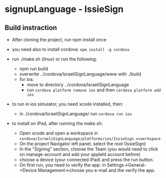# signupLanguage - IssieSign


## Build instraction

* After cloning the project, run npm install once
* you need also to install cordova: `npm install -g cordova`
* run ./make.sh (linux) or run the following:
  * npm run build
  * overwrite ../cordova/IsraeliSignLanguage/www with ./build
  * for ios: 
    * move to directory ../cordova/IsraeliSignLanguage
    * run `cordova platform remove ios` and then `cordova platform add ios`

* to run in ios simulator, you need xcode installed, then:
  * in ./cordova/IsraeliSignLanguage/ run `cordova run ios`
  
* to install on iPad, after running the make.sh:
  * Open xcode and open a workspace in `cordova/IsraeliSignLanguage/platforms/ios/IssieSign.xcworkspace`
  * On the project Navigator left panel, select the root (IssieSign)
  * In the "Signing" section, choose the Team (you would need to click on manage-account and add your appleId account before)
  * choose a device (your connected iPad) and press the run button.
  * On first run, you need to verify the app: in Settings->General->Device Management->choose you e-mail and the verify the app.
  
  
